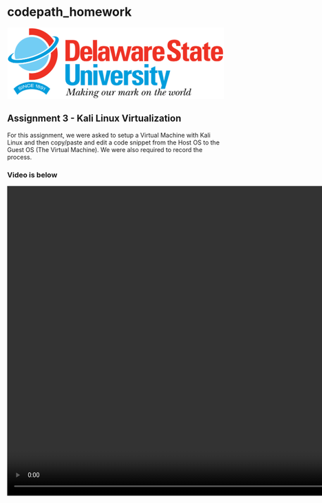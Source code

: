 # codepath_homework

<img src='/DESU-Logo.png' />

<h2>Assignment 3 - Kali Linux Virtualization</h2>

For this assignment, we were asked to setup a Virtual Machine with Kali Linux and then copy/paste and edit a code snippet from the Host OS to the Guest OS (The Virtual Machine). We were also required to record the process.

<h3>Video is below</h3>
<video width=1280 height=720 controls>
<source src="/Assignment 3 - Justin Bennett.mp4" type="video/mp4">
</video>